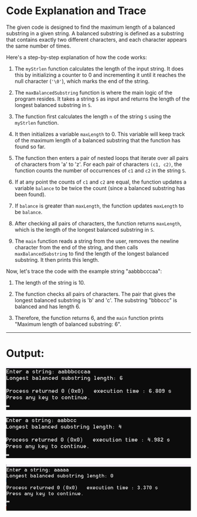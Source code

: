 # Code Explanation and Trace

The given code is designed to find the maximum length of a balanced substring in a given string. A balanced substring is defined as a substring that contains exactly two different characters, and each character appears the same number of times.

Here's a step-by-step explanation of how the code works:

1. The `myStrlen` function calculates the length of the input string. It does this by initializing a counter to 0 and incrementing it until it reaches the null character (`'\0'`), which marks the end of the string.

2. The `maxBalancedSubstring` function is where the main logic of the program resides. It takes a string `S` as input and returns the length of the longest balanced substring in `S`.

3. The function first calculates the length `n` of the string `S` using the `myStrlen` function.

4. It then initializes a variable `maxLength` to 0. This variable will keep track of the maximum length of a balanced substring that the function has found so far.

5. The function then enters a pair of nested loops that iterate over all pairs of characters from 'a' to 'z'. For each pair of characters `(c1, c2)`, the function counts the number of occurrences of `c1` and `c2` in the string `S`.

6. If at any point the counts of `c1` and `c2` are equal, the function updates a variable `balance` to be twice the count (since a balanced substring has been found).

7. If `balance` is greater than `maxLength`, the function updates `maxLength` to be `balance`.

8. After checking all pairs of characters, the function returns `maxLength`, which is the length of the longest balanced substring in `S`.

9. The `main` function reads a string from the user, removes the newline character from the end of the string, and then calls `maxBalancedSubstring` to find the length of the longest balanced substring. It then prints this length.

Now, let's trace the code with the example string "aabbbcccaa":

1. The length of the string is 10.

2. The function checks all pairs of characters. The pair that gives the longest balanced substring is 'b' and 'c'. The substring "bbbccc" is balanced and has length 6.

3. Therefore, the function returns 6, and the `main` function prints "Maximum length of balanced substring: 6".
---------------------------------------------------------------------------------------------------------------
# Output:
![Link Name](output1.png)

![Link Name](output2.png)

![Link Name](output3.png)